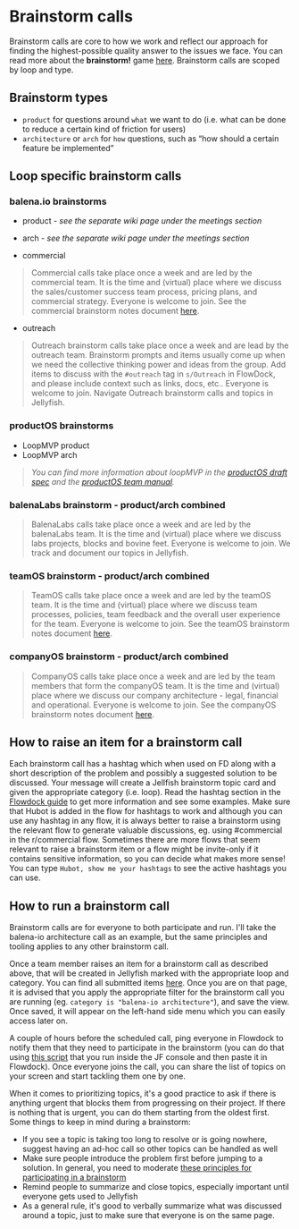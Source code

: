 # Brainstorm calls 

Brainstorm calls are core to how we work and reflect our approach for finding the highest-possible quality answer to the issues we face. You can read more about the **brainstorm!** game [here](https://docs.google.com/document/d/1mHb-D2vJxufa8OZPU55V5WBIXuQ44MNL4fcXw52lEe8/edit#). Brainstorm calls are scoped by loop and type. 

## Brainstorm types
* `product` for questions around `what` we want to do (i.e. what can be done to reduce a certain kind of friction for users)
* `architecture` or `arch` for `how` questions, such as “how should a certain feature be implemented”

## Loop specific brainstorm calls 

### balena.io brainstorms
* product - _see the separate wiki page under the meetings section_

* arch - _see the separate wiki page under the meetings section_

* commercial
> Commercial calls take place once a week and are led by the commercial team. It is the time and (virtual) place where we discuss the sales/customer success team process, pricing plans, and commercial strategy. Everyone is welcome to join.
> See the commercial brainstorm notes document [here](https://docs.google.com/document/d/1L-p1Xkz0t1-wKvV_vp87DnRuAWS-1lhR5wObD7YId80/edit).

* outreach
> Outreach brainstorm calls take place once a week and are lead by the outreach team. Brainstorm prompts and items usually come up when we need the collective thinking power and ideas from the group. Add items to discuss with the `#outreach` tag in `s/Outreach` in FlowDock, and please include context such as links, docs, etc.. Everyone is welcome to join. 
> Navigate Outreach brainstorm calls and topics in Jellyfish.

### productOS brainstorms
* LoopMVP product
* LoopMVP arch
> _You can find more information about loopMVP in the [productOS draft spec](https://docs.google.com/document/d/17_EnBWn_JKQzlAE98UiHp4cuy-l50Ist2_q-c24ojds/edit#heading=h.o9drtpe4wedmunder) and the [productOS team manual](https://docs.google.com/document/d/18G1vzYte-wSmoVLmPafG4gWm6eJ4ZUDCs40llWgc9s8/edit#heading=h.lj0g2s7qd8jq)._

### balenaLabs brainstorm - product/arch combined
> BalenaLabs calls take place once a week and are led by the balenaLabs team. It is the time and (virtual) place where we discuss labs projects, blocks and bovine feet. Everyone is welcome to join.
> We track and document our topics in Jellyfish.

### teamOS brainstorm - product/arch combined
> TeamOS calls take place once a week and are led by the teamOS team. It is the time and (virtual) place where we discuss team processes, policies, team feedback and the overall user experience for the team. Everyone is welcome to join.
> See the teamOS brainstorm notes document [here](https://docs.google.com/document/d/1o8p8irS_cdEIM2FHUsP6HzbSMpGCCac_Th9NIbfNS04/edit#).

### companyOS brainstorm - product/arch combined
> CompanyOS calls take place once a week and are led by the team members that form the companyOS team. It is the time and (virtual) place where we discuss our company architecture - legal, financial and operational. Everyone is welcome to join.
> See the companyOS brainstorm notes document [here](https://docs.google.com/document/d/1UF6VolqWd7CpQ1GLwYvftHJj7Agf6Kr-CGpLW28Ry80/edit?usp=sharing).

## How to raise an item for a brainstorm call
Each brainstorm call has a hashtag which when used on FD along with a short description of the problem and possibly a suggested solution to be discussed. Your message will create a Jellfish brainstorm topic card and given the appropriate category (i.e. loop). Read the hashtag section in the [Flowdock guide](https://github.com/balena-io/balena-io/wiki/Flowdock) to get more information and see some examples. Make sure that Hubot is added in the flow for hashtags to work and although you can use any hashtag in any flow, it is always better to raise a brainstorm using the relevant flow to generate valuable discussions, eg. using #commercial in the r/commercial flow. Sometimes there are more flows that seem relevant to raise a brainstorm item or a flow might be invite-only if it contains sensitive information, so you can decide what makes more sense! You can type `Hubot, show me your hashtags` to see the active hashtags you can use.

## How to run a brainstorm call

Brainstorm calls are for everyone to both participate and run. I'll take the balena-io architecture call as an example, but the same principles and tooling applies to any other brainstorm call.

Once a team member raises an item for a brainstorm call as described above, that will be created in Jellyfish marked with the appropriate loop and category. You can find all submitted items [here](https://jel.ly.fish/view-all-brainstorm-topics). Once you are on that page, it is advised that you apply the appropriate filter for the brainstorm call you are running (eg. `category is "balena-io architecture"`), and save the view. Once saved, it will appear on the left-hand side menu which you can easily access later on.

A couple of hours before the scheduled call, ping everyone in Flowdock to notify them that they need to participate in the brainstorm (you can do that using [this script](https://gist.github.com/LucianBuzzo/c04bfc4b343d233737e7c5f9b552d535) that you run inside the JF console and then paste it in Flowdock). Once everyone joins the call, you can share the list of topics on your screen and start tackling them one by one.

When it comes to prioritizing topics, it's a good practice to ask if there is anything urgent that blocks them from progressing on their project. If there is nothing that is urgent, you can do them starting from the oldest first. Some things to keep in mind during a brainstorm:
- If you see a topic is taking too long to resolve or is going nowhere, suggest having an ad-hoc call so other topics can be handled as well
- Make sure people introduce the problem first before jumping to a solution. In general, you need to moderate [these principles for participating in a brainstorm](https://docs.google.com/document/d/1mHb-D2vJxufa8OZPU55V5WBIXuQ44MNL4fcXw52lEe8/edit)
- Remind people to summarize and close topics, especially important until everyone gets used to Jellyfish
- As a general rule, it's good to verbally summarize what was discussed around a topic, just to make sure that everyone is on the same page.
